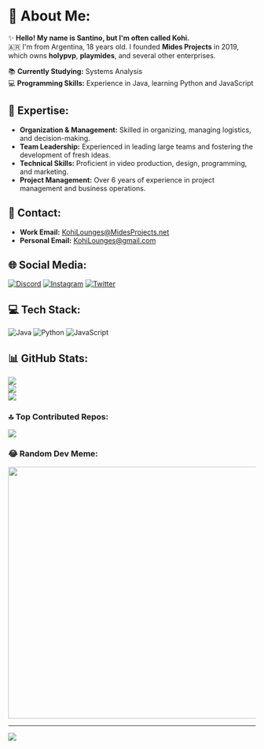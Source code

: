 # 💫 About Me:
✨ **Hello! My name is Santino, but I'm often called Kohi.**<br>
🇦🇷 I'm from Argentina, 18 years old. I founded **Mides Projects** in 2019, which owns **holypvp**, **playmides**, and several other enterprises.<br>

📚 **Currently Studying:** Systems Analysis<br>
💻 **Programming Skills:** Experience in Java, learning Python and JavaScript<br>

## 🌟 Expertise:
- **Organization & Management:** Skilled in organizing, managing logistics, and decision-making.
- **Team Leadership:** Experienced in leading large teams and fostering the development of fresh ideas.
- **Technical Skills:** Proficient in video production, design, programming, and marketing.
- **Project Management:** Over 6 years of experience in project management and business operations.

## 📧 Contact:
- **Work Email:** KohiLounges@MidesProjects.net
- **Personal Email:** KohiLounges@gmail.com

## 🌐 Social Media:
[![Discord](https://img.shields.io/badge/Discord-%237289DA.svg?logo=discord&logoColor=white)](https://discord.gg/holypvp) 
[![Instagram](https://img.shields.io/badge/Instagram-%23E4405F.svg?logo=Instagram&logoColor=white)](https://instagram.com/KohiLounges) 
[![Twitter](https://img.shields.io/badge/Twitter-%231DA1F2.svg?logo=Twitter&logoColor=white)](https://twitter.com/KohiLounges) 

## 💻 Tech Stack:
![Java](https://img.shields.io/badge/Java-%23ED8B00.svg?style=for-the-badge&logo=java&logoColor=white)
![Python](https://img.shields.io/badge/Python-%2314354C.svg?style=for-the-badge&logo=python&logoColor=white)
![JavaScript](https://img.shields.io/badge/JavaScript-%23F7DF1E.svg?style=for-the-badge&logo=javascript&logoColor=black)

## 📊 GitHub Stats:
![](https://github-readme-stats.vercel.app/api?username=KohiLoungess&theme=radical&hide_border=false&include_all_commits=false&count_private=false)<br>
![](https://github-readme-streak-stats.herokuapp.com/?user=KohiLoungess&theme=radical&hide_border=false)<br>
![](https://github-readme-stats.vercel.app/api/top-langs/?username=KohiLounges&theme=radical&hide_border=false&include_all_commits=false&count_private=false&layout=compact)

### 🔝 Top Contributed Repos:
![](https://github-contributor-stats.vercel.app/api?username=KohiLounges&limit=5&theme=dark&combine_all_yearly_contributions=true)

### 😂 Random Dev Meme:
<img src="https://i.imgur.com/af4X6ZE.jpg" width="512px"/>

---
[![](https://visitcount.itsvg.in/api?id=KohiLounges&icon=0&color=0)](https://visitcount.itsvg.in)
